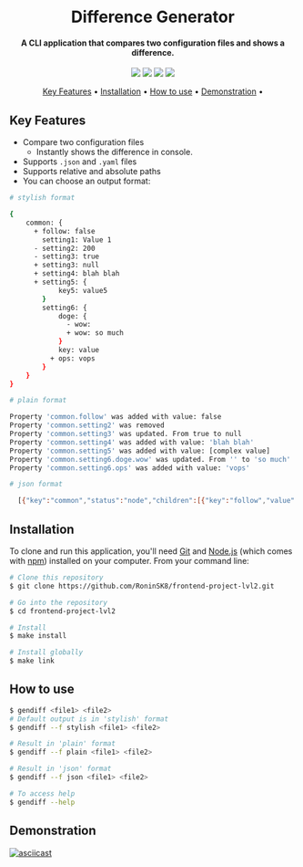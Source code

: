 <h1 align="center">
  <br>
  Difference Generator
  <br>
</h1>

<h4 align="center">A CLI application that compares two configuration files and shows a difference.</a></h4>

  <p align="center">
  <a href="https://codeclimate.com/github/RoninSK8/frontend-project-lvl2/maintainability"><img src="https://api.codeclimate.com/v1/badges/193d59e0ffe77990b6a2/maintainability" /></a>
  <a href="https://codeclimate.com/github/RoninSK8/frontend-project-lvl2/test_coverage"><img src="https://api.codeclimate.com/v1/badges/193d59e0ffe77990b6a2/test_coverage" /></a>
  <a href="https://github.com/RoninSK8/frontend-project-lvl1/workflows/Lint/badge.svg"><img src="https://github.com/RoninSK8/frontend-project-lvl1/workflows/Lint/badge.svg" /></a>
  <a href="https://github.com/RoninSK8/frontend-project-lvl2/actions"><img src="https://github.com/RoninSK8/frontend-project-lvl2/workflows/hexlet-check/badge.svg" /></a>
</p>

<p align="center">
  <a href="#key-features">Key Features</a> •
  <a href="#installation">Installation</a> •
  <a href="#How to use">How to use</a> •
  <a href="#Demonstration">Demonstration</a> •
</p>

## Key Features

* Compare two configuration files
  - Instantly shows the difference in console.
* Supports `.json` and `.yaml` files
* Supports relative and absolute paths
* You can choose an output format:
```bash
# stylish format

{
    common: {
      + follow: false
        setting1: Value 1
      - setting2: 200
      - setting3: true
      + setting3: null
      + setting4: blah blah
      + setting5: {
            key5: value5
        }
        setting6: {
            doge: {
              - wow: 
              + wow: so much
            }
            key: value
          + ops: vops
        }
    }
}
```

```bash
# plain format

Property 'common.follow' was added with value: false
Property 'common.setting2' was removed
Property 'common.setting3' was updated. From true to null
Property 'common.setting4' was added with value: 'blah blah'
Property 'common.setting5' was added with value: [complex value]
Property 'common.setting6.doge.wow' was updated. From '' to 'so much'
Property 'common.setting6.ops' was added with value: 'vops'
```

```bash
# json format

  [{"key":"common","status":"node","children":[{"key":"follow","value":false,"status":"added"},{"key":"setting1","value":"Value 1","status":"unchanged"},{"key":"setting2","value":200,"status":"deleted"},{"key":"setting3","oldValue":true,"newValue":null,"status":"updated"},{"key":"setting4","value":"blah blah","status":"added"},{"key":"setting5","value":{"key5":"value5"},"status":"added"},{"key":"setting6","status":"node","children":[{"key":"doge","status":"node","children":[{"key":"wow","oldValue":"","newValue":"so much","status":"updated"}]},{"key":"key","value":"value","status":"unchanged"},{"key":"ops","value":"vops","status":"added"}]}]}]
```

## Installation

To clone and run this application, you'll need [Git](https://git-scm.com) and [Node.js](https://nodejs.org/en/download/) (which comes with [npm](http://npmjs.com)) installed on your computer. From your command line:

```bash
# Clone this repository
$ git clone https://github.com/RoninSK8/frontend-project-lvl2.git

# Go into the repository
$ cd frontend-project-lvl2

# Install
$ make install

# Install globally
$ make link
```

## How to use

```bash
$ gendiff <file1> <file2>
# Default output is in 'stylish' format
$ gendiff --f stylish <file1> <file2>

# Result in 'plain' format
$ gendiff --f plain <file1> <file2>

# Result in 'json' format
$ gendiff --f json <file1> <file2>

# To access help
$ gendiff --help
```
## Demonstration

[![asciicast](https://asciinema.org/a/390470.svg)](https://asciinema.org/a/390470)